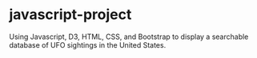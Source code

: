 # javascript-project

Using Javascript, D3, HTML, CSS, and Bootstrap to display a searchable database of UFO sightings in the United States. 
